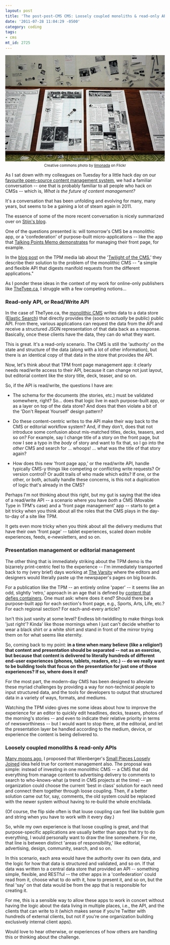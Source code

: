 ```yaml
---
layout: post
title: 'The post-post-CMS CMS: Loosely coupled monoliths & read-only APIs'
date: '2011-07-28 11:04:29 -0500'
category: coding
tags:
- cms
mt_id: 2725
---
```

<div align="center">
<img src="/files/newspaper_layout_old_school.jpg" alt="Photo of an 'old school' newspaper layout by 'limonada' on Flickr" /><br />
<small>Creative commons photo by <a href="http://www.flickr.com/photos/limonada/76719132/">limonada</a> on Flickr</a></small>
</div>

As I sat down with my colleagues on Tuesday for a little hack day on our [favourite open-source content management system](http://bricolagecms.org), we had a familiar conversation -- one that is probably familiar to all people who hack on CMSs -- which is, _What is the future of content management?_

It's a conversation that has been unfolding and evolving for many, many years, but seems to be a gaining a lot of steam again in 2011.

The essence of some of the more recent conversation is nicely summarized over on [Stijn's blog](http://stdout.be/2011/07/11/the-post-cms-cms/).

One of the questions presented is: will tomorrow's CMS be a monolithic app, or a 'confederation' of purpose-built micro-applications -- like the app that [Talking Points Memo demonstrates](http://www.youtube.com/watch?v=2ADKEHAaf_Y) for managing their front page, for example.

In the [blog post](http://labs.talkingpointsmemo.com/2011/07/the-twilight-of-the-cms.php) on the TPM media lab about the '[Twilight of the CMS](http://labs.talkingpointsmemo.com/2011/07/the-twilight-of-the-cms.php),' they describe their solution to the problem of the monolithic CMS -- "a simple and flexible API that digests manifold requests from the different applications."

As I ponder these ideas in the context of my work for online-only publishers like [TheTyee.ca](http://thetyee.ca), I struggle with a few competing notions...

### Read-only API, or Read/Write API

In the case of TheTyee.ca, the [monolithic CMS](http://bricolagecms.org) writes data to a data store ([Elastic Search](http://www.elasticsearch.org/)) that directly provides the (soon to _actually_ be public) public API. From there, various applications can request the data from the API and receive a structured JSON representation of that data back as a response. Basically, once these clients have the data, they can do what they want.

This is great. It's a read-only scenario. The CMS is still the 'authority' on the state and structure of the data (along with a lot of other information), but there is an identical copy of that data in the store that provides the API.

Now, let's think about that TPM front page management app: it clearly needs read/write access to their API, because it can change not just layout, but editorial content like the story title, deck, teaser, and so on.

So, if the API is read/write, the questions I have are:

* The schema for the documents (the stories, etc.) must be validated somewhere, right? So... does that logic live in each purpose-built app, or as a layer on top of the data store? And does that then violate a bit of the 'Don't Repeat Yourself' design pattern?

* Do these content-centric writes to the API make their way back to the CMS or editorial workflow system? And, if they don't, does that not introduce some confusion about mis-matched titles, decks, teasers, and so on? For example, say I change title of a story on the front page, but now I see a typo in the _body_ of story and want to fix that, so I go into the _other_ CMS and search for ... whoops! ... what was the title of that story again?

* How does this new 'front page app,' or the read/write API, handle typically CMS-y things like competing or conflicting write requests? Or version control? Or audit trails of who made which edits? If one, or the other, or both, actually handle these concerns, is this not a duplication of logic that's already in the CMS?

Perhaps I'm not thinking about this right, but my gut is saying that the idea of a read/write API -- a scenario where you have _both_ a CMS (Movable Type in TPM's case) and a 'front page management' app -- starts to get a bit tricky when you think about all the roles that the CMS plays in the day-to-day of a site like TPM.

It gets even more tricky when you think about all the delivery mediums that have their own 'front page' -- tablet experiences, scaled down mobile experiences, feeds, e-newsletters, and so on.

### Presentation management or editorial management

The other thing that is immediately striking about the TPM demo is the bizarrely print-centric feel to the experience -- I'm immediately transported back to my (very brief) days working at [The Varsity](http://thevarsity.ca/) where the editors and designers would literally paste up the newspaper's pages on big boards.

For a publication like the TPM -- an entirely online 'paper' -- it seems like an odd, slightly 'retro,' approach in an age that is defined by [content that defies containers](http://www.phillipadsmith.com/2011/06/code-meet-print-to-where-texts-meet-technology-and-context-comes-first.html). One must ask: where does it end? Should there be a purpose-built app for each section's front page, e.g., Sports, Arts, Life, etc.? For each regional section? For each-and-every article?

Isn't this just vanity at some level? Endless bit-twiddling to make things look 'just right'? Kinda' like those mornings when I just can't decide whether to wear a black shirt or a white shirt and stand in front of the mirror trying them on for what seems like eternity.

So, coming back to my point: **in a time when many believe (like a religion!) that content and presentation should be separated -- not as an exercise, but because that content is delivered to literally hundreds of different end-user experiences (phones, tablets, readers, etc.) -- do we really want to be building tools that focus on the presentation for just one of those experiences? If so, where does it end?**

For the most part, the modern-day CMS has been designed to alleviate these myriad challenges by providing a way for non-technical people to input structured data, and the tools for developers to output that structured data in a variety of ways, formats, and mediums.

Watching the TPM video gives me some ideas about how to improve the experience for an editor to quickly edit headlines, decks, teasers, photos of the morning's stories -- and even to indicate their relative priority in terms of newsworthiness -- but I would want to stop there, at the editorial, and let the presentation layer be handled according to the medium, device, or experience the content is being delivered to.

### Loosely coupled monoliths & read-only APIs

[Many moons ago](http://www.gossamer-threads.com/lists/bricolage/users/7408#7408), I proposed that Wienberger's [Small Pieces Loosely Joined](http://www.smallpieces.com/) idea held true for content management also. The proposal was simple: instead of investing in one monolithic CMS -- a CMS that did everything from manage content to advertising delivery to comments to search to who-knows-what (a trend in CMS projects at the time) -- an organization could choose the current 'best in class' solution for each need and connect them together through loose coupling. Then, if a better solution came out for, say, comments, the old system could be replaced with the newer system without having to re-build the whole enchilada.

(Of course, the flip side often is that louse coupling can feel like bubble gum and string when you have to work with it every day.)

So, while my own experience is that loose coupling is great, and that purpose-specific applications are usually better than apps that try to do everything, I would personally want to draw the line somewhere. For me, that line is between distinct 'areas of responsibility,' like editorial, advertising, design, community, search, and so on.

In this scenario, each area would have the authority over its own data, and the logic for how that data is structured and validated, and so on. If that data was written to a central data store that provided an API -- something simple, flexible, and RESTful -- the other apps in a 'confederation' could read from it, choose what to do with it, how to present it, and so on, but the final 'say' on that data would be from the app that is responsible for creating it.

For me, this is a sensible way to allow these apps to work in concert without having the logic about the data living in multiple places, i.e., the API, and the clients that can write to it (which makes sense if you're Twitter with hundreds of external clients, but not if you're one organization building exclusively internal client apps).

Would love to hear otherwise, or experiences of how others are handling this or thinking about the challenge.
